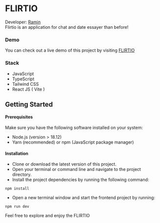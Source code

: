 # FLIRTIO

Developer: [Ramin](https://raminrezaei.se)
<br />
Flirtio is an application for chat and date essayer than before!

### Demo

You can check out a live demo of this project by visiting [FLIRTIO](https://raminrezaei.ir/flirtio/)

### Stack

- JavaScript
- TypeScript
- Tailwind CSS
- React JS ( Vite )

## Getting Started

#### Prerequisites

Make sure you have the following software installed on your system:

- Node.js (version > 18.12)
- Yarn (recommended) or npm (JavaScript package manager)

#### Installation

- Clone or download the latest version of this project.
- Open your terminal or command line and navigate to the project directory.
- Install the project dependencies by running the following command:

```shell
npm install
```

- Open a new terminal window and start the frontend project by running:

```shell
npm run dev
```

Feel free to explore and enjoy the FLIRTIO
